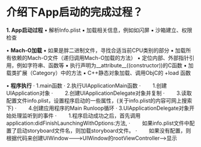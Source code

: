 # 介绍下App启动的完成过程？

**1. App启动过程**
    • 解析Info.plist
    ▪ 加载相关信息，例如如闪屏
    ▪ 沙箱建立、权限检查

  •  **Mach-O加载**
    ▪ 如果是胖二进制文件，寻找合适当前CPU类别的部分
    ▪ 加载所有依赖的Mach-O文件（递归调用Mach-O加载的方法）
    ▪ 定位内部、外部指针引用，例如字符串、函数等
    ▪ 执行声明为__attribute__((constructor))的C函数
    ▪ 加载类扩展（Category）中的方法
    ▪ C++静态对象加载、调用ObjC的 +load 函数

  •  **程序执行**
    ·    1.main函数
    ·    2.执行UIApplicationMain函数
    ·    　　1.创建UIApplication对象
    ·    　　2.创建UIApplicationDelegate对象并复制
    ·    　　3.读取配置文件info.plist，设置程序启动的一些属性，(关于info.plist的内容可网上搜索下)
    ·    　　4.创建应用程序的Main Runloop循环
    ·    3.UIApplicationDelegate对象开始处理监听到的事件
    ·    　　1.程序启动成功之后，首先调用application:didFinishLaunchingWithOptions:方法,
    ·    　　如果info.plist文件中配置了启动storyboard文件名，则加载storyboard文件。
    ·    　　如果没有配置，则根据代码来创建UIWindow--->UIWindow的rootViewController-->显示
